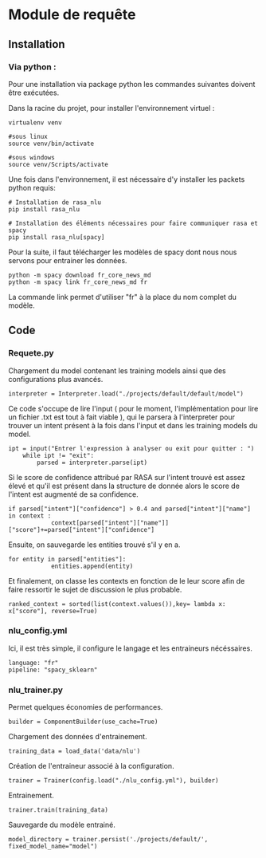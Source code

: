 # Module de requête
## Installation
### Via python  :
Pour une installation via package python les commandes suivantes doivent être exécutées.

Dans la racine du projet, pour installer l'environnement virtuel :
```
virtualenv venv

#sous linux
source venv/bin/activate

#sous windows
source venv/Scripts/activate
```

Une fois dans l'environnement, il est nécessaire d'y installer les packets python requis:

```
# Installation de rasa_nlu
pip install rasa_nlu

# Installation des éléments nécessaires pour faire communiquer rasa et spacy
pip install rasa_nlu[spacy]
```
Pour la suite, il faut télécharger les modèles de spacy dont nous nous servons pour entrainer les données.

```
python -m spacy download fr_core_news_md
python -m spacy link fr_core_news_md fr
```

La commande link permet d'utiliser "fr" à la place du nom complet du modèle.

## Code
### Requete.py

Chargement du model contenant les training models ainsi que des configurations plus avancés.

```
interpreter = Interpreter.load("./projects/default/default/model")
```

Ce code s'occupe de lire l'input ( pour le moment, l'implémentation pour lire un fichier .txt est tout à fait viable ),
qui le parsera à l'interpreter pour trouver un intent présent à la fois dans l'input et dans les training models du model.

```
ipt = input("Entrer l'expression à analyser ou exit pour quitter : ")
    while ipt != "exit":
        parsed = interpreter.parse(ipt)
```

Si le score de confidence attribué par RASA sur l'intent trouvé est assez élevé et qu'il est présent dans la structure
de donnée alors le score de l'intent est augmenté de sa confidence.

```
if parsed["intent"]["confidence"] > 0.4 and parsed["intent"]["name"] in context :
            context[parsed["intent"]["name"]]["score"]+=parsed["intent"]["confidence"]
```

Ensuite, on sauvegarde les entities trouvé s'il y en a.

```
for entity in parsed["entities"]:
            entities.append(entity)

```

Et finalement, on classe les contexts en fonction de le leur score afin de faire ressortir le sujet de discussion le plus probable.

```
ranked_context = sorted(list(context.values()),key= lambda x: x["score"], reverse=True)
```

### nlu_config.yml

Ici, il est très simple, il configure le langage et les entraineurs nécéssaires.

```
language: "fr"
pipeline: "spacy_sklearn"
```

### nlu_trainer.py

Permet quelques économies de performances.

```
builder = ComponentBuilder(use_cache=True)
```

Chargement des données d'entrainement.

```
training_data = load_data('data/nlu')
```

Création de l'entraineur associé à la configuration.

```
trainer = Trainer(config.load("./nlu_config.yml"), builder)
```

Entrainement.

```
trainer.train(training_data)
```

Sauvegarde du modèle entrainé.

```
model_directory = trainer.persist('./projects/default/', fixed_model_name="model")
```
